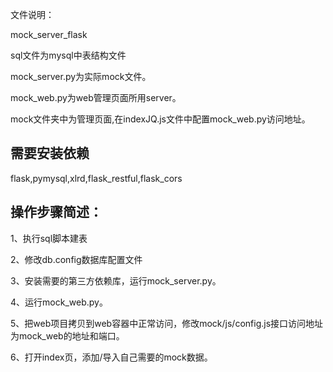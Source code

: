 文件说明：

mock_server_flask

sql文件为mysql中表结构文件

mock_server.py为实际mock文件。

mock_web.py为web管理页面所用server。

mock文件夹中为管理页面,在indexJQ.js文件中配置mock_web.py访问地址。

## 需要安装依赖

flask,pymysql,xlrd,flask_restful,flask_cors

## 操作步骤简述：

1、执行sql脚本建表

2、修改db.config数据库配置文件

3、安装需要的第三方依赖库，运行mock_server.py。

4、运行mock_web.py。

5、把web项目拷贝到web容器中正常访问，修改mock/js/config.js接口访问地址为mock_web的地址和端口。

6、打开index页，添加/导入自己需要的mock数据。

